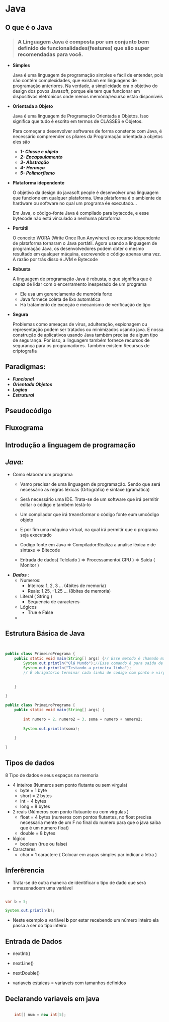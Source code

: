 # Java

## O que é o Java

> ### A Linguagem Java é composta por um conjunto bem definido de funcionalidades(features) que são super recomendadas para você.


- **Simples**

    Java é uma linguagem de programação simples e fácil de entender, pois não contém complexidades, que existiam em linguagens de programação anteriores. Na verdade, a simplicidade era o objetivo do design dos povos Javasoft, porque ele tem que funcionar em dispositivos eletrônicos onde menos memória/recurso estão disponíveis
- **Orientada a Objeto**

    Java é uma linguagem de Programação Orientada a Objetos. Isso significa que tudo é escrito em termos de CLASSES e Objetos.

    Para começar a desenvolver softwares de forma constente com  Java, é necessário compreender os pliares da Programação orientada a objetos eles são
    - ***1- Classe e objeto***
    - ***2- Encapsulamento***
    - ***3- Abstração***
    - ***4- Herança***
    - ***5- Polimorfismo***
- **Plataforma idependente**

    O objetivo da design do javasoft people é desenvolver uma linguagem que funcione em qualquer plataforma. Uma plataforma é o ambiente de hardware ou software no qual um programa ée executado...

    Em Java, o código-fonte Java é compilado para bytecode, e esse bytecode não está vinculado a nenhuma plataforma
- **Portátil** 

    O conceito WORA (Write Once Run Anywhere) eo recurso idependente de plataforma tornaram o Java portátil. Agora usando a linguagem de programação Java, os desenvolvedores podem obter o mesmo resultado em qualquer máquina, escrevendo o código apenas uma vez. A razão por trás disso é JVM e Bytecode

- **Robusta**

    A linguagem de programação Java é robusta, o que significa que é capaz de lidar com o encerramento inesperado de um programa
    - Ele usa um gerenciamento de memória forte
    - Java fornece coleta de lixo automática
    - Há tratamento de exceção e mecanismo de verificação de tipo

- **Segura**
    
    Problemas como ameaças de vírus, adulteração, espionagem ou representação podem ser tratados ou minimizados usando java. E nossa construção de aplicativos usando Java também precisa de algum tipo de segurança. Por isso, a linguagem também fornece recursos de segurança para os programadores. Também existem Recursos de criptografia

## Paradigmas:
- ***Funcional*** 
- ***Orientada Objetos***
- ***Logica***
- ***Estrutural***

## Pseudocódigo

## Fluxograma

## Introdução a linguagem de programação

## ***Java:***

- Como elaborar um programa
    - Vamo precisar de uma linguagem de programação. Sendo que será necessário as regras léxicas (Ortografia) e sintaxe (gramática)
    - Será necessário uma IDE. Trata-se de um software que irá permitir editar o código e também testá-lo
    -  Um compilador que irá treansformar o código fonte eum umcódigo objeto
    - E por fim uma máquina virtual, na qual irá permitir que o programa seja executado

    - Codigo fonte em Java => Compilador:Realiza a análise léxica e de sintaxe => Bitecode

    - Entrada de dados( Telclado ) => Processamento( CPU ) => Saída ( Monitor )
- ***Dados*** :
    - Numeros: 
        - Inteiros: 1, 2, 3 ... (4bites de memoria)
        - Reais: 1.25, -1.25 ... (8bites de memoria)
    - Literal ( String )
        - Sequencia de caracteres 
    - Lógicos
        - True e False
    - 
    
## Estrutura Básica de Java

```java


public class PrimeiroPrograma {
    public static void main(String[] args) {// Esse metodo é chamado main ( principal ) e será o ponto inicial de execução de programa
        System.out.println("Olá Mundo");//Esse comando é para saida de dados
        System.out.println("Testando a primeira linha");
        // É obrigatório terminar cada linha de código com ponto e virgula
        
        
    }
        
}

public class PrimeiroPrograma {
    public static void main(String[] args) {
 
        int numero = 2, numero2 = 3, soma = numero + numero2;
        
        System.out.println(soma);
        
    }
        
}

```

## Tipos de dados 

8 Tipo de dados e seus espaços na memoria 
- 4 inteiros (Numeros sem ponto flutante ou sem vírgula)
    - byte = 1 byte
    - short = 2 bytes
    - int = 4 bytes 
    - long = 8 bytes
- 2 reais (Números com ponto flutuante ou com vírgulas )
    - float = 4 bytes (numeros com pontos flutantes, no float precisa necessaria mente de um F no final do numero para que o java saiba que é um numero float)
    - double = 8 bytes 
- lógico
    - boolean (true ou false)
- Caracteres 
    - char = 1 caractere ( Colocar em aspas simples par indicar a letra )

## Inferêrencia

- Trata-se de outra maneira de identificar o tipo de dado que será armazenadoem uma variável 

```java

var b = 5;

System.out.println(b);


```
- Neste exemplo a variável **b** por estar recebendo um número inteiro ela passa a ser do tipo inteiro 

## Entrada de Dados

- nextInt()
- nextLine()
- nextDouble()


- variaveis estaicas = variaveis com tamanhos definidos 

## Declarando variaveis em java

```java

    int[] num = new int[5];

```
